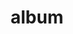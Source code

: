 ---
layout: album
resource: facebook
title: "album"
description: "masonry"
active: gallery
header-img: "img/gallery-bg.jpg"
album-title: "my 9th album"
images:
  - image_path: lemylan/Quần dài (1)/234 (1).jpg
  - image_path: lemylan/Quần dài (1)/234 (2).jpg
  - image_path: lemylan/Quần dài (1)/234 (3).jpg
  - image_path: lemylan/Quần dài (1)/234 (4).jpg
  - image_path: lemylan/Quần dài (1)/2472960762863481_410275169_2472960752863482_4560778161348517040_n.jpg
  - image_path: lemylan/Quần dài (1)/2472960792863478_412396588_2472961069530117_6528095021300323341_n.jpg
  - image_path: lemylan/Quần dài (1)/2484228621736695_416974435_2484229368403287_7709829667686714183_n.jpg
  - image_path: lemylan/Quần dài (1)/2487844088041815_417902278_2487845168041707_8217934591349506867_n.jpg
  - image_path: lemylan/Quần dài (1)/2495979843894906_422102677_2495980077228216_9029289903256347867_n.jpg
  - image_path: lemylan/Quần dài (1)/2495979903894900_422258608_2495980107228213_5034403227834499006_n.jpg
  - image_path: lemylan/Quần dài (1)/2564890517003838_438303698_2564890513670505_7885591151045117575_n.jpg
  - image_path: lemylan/Quần dài (1)/2564890517003838_455890705_2648277781998444_8095393209275934334_n.jpg
  - image_path: lemylan/Quần dài (1)/2564890517003838_456177982_2648277728665116_8023873284004778868_n.jpg
  - image_path: lemylan/Quần dài (1)/2619124364913786_451105811_2619125388247017_5862302991867300106_n.jpg
  - image_path: lemylan/Quần dài (1)/2648277331998489_456197277_2648277328665156_1258061014091711560_n.jpg
---